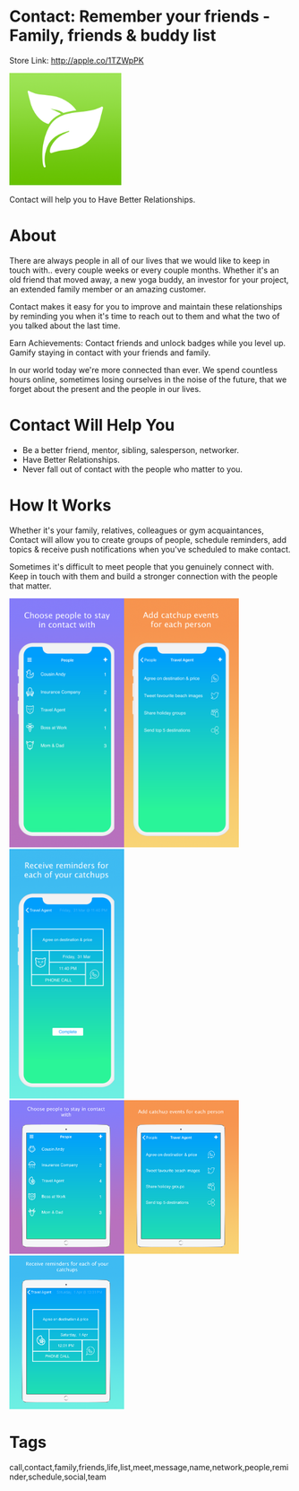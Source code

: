 # Contact: Remember your friends - Family, friends & buddy list

Store Link: http://apple.co/1TZWpPK

<img alt="App Logo" width="200px" src="readme_assets/logo.jpg">


Contact will help you to Have Better Relationships.


# About

There are always people in all of our lives that we would like to keep in touch with.. every couple weeks or every couple months. Whether it's an old friend that moved away, a new yoga buddy, an investor for your project, an extended family member or an amazing customer.

Contact makes it easy for you to improve and maintain these relationships by reminding you when it's time to reach out to them and what the two of you talked about the last time.

Earn Achievements: Contact friends and unlock badges while you level up. Gamify staying in contact with your friends and family.

In our world today we're more connected than ever. We spend countless hours online, sometimes losing ourselves in the noise of the future, that we forget about the present and the people in our lives.


# Contact Will Help You

- Be a better friend, mentor, sibling, salesperson, networker.
- Have Better Relationships.
- Never fall out of contact with the people who matter to you. 


# How It Works

Whether it's your family, relatives, colleagues or gym acquaintances, Contact will allow you to create groups of people, schedule reminders, add topics & receive push notifications when you've scheduled to make contact.


Sometimes it's difficult to meet people that you genuinely connect with. Keep in touch with them and build a stronger connection with the people that matter.


<img alt="Screenshot" width="205px" src="readme_assets/1.png"><img alt="Screenshot2" width="205px" src="readme_assets/2.png"><img alt="Screenshot3" width="205px" src="readme_assets/3.png">
<br><img alt="Screenshot" width="205px" src="readme_assets/1_ipad.png"><img alt="Screenshot2" width="205px" src="readme_assets/2_ipad.png"><img alt="Screenshot3" width="205px" src="readme_assets/3_ipad.png">


# Tags
call,contact,family,friends,life,list,meet,message,name,network,people,reminder,schedule,social,team